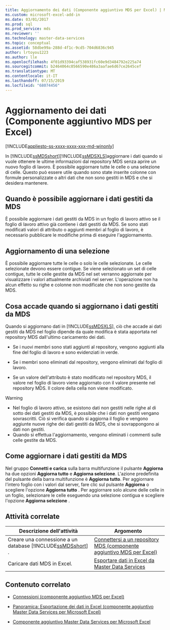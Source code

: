 ```yaml
---
title: Aggiornamento dei dati (Componente aggiuntivo MDS per Excel) | Microsoft Docs
ms.custom: microsoft-excel-add-in
ms.date: 03/01/2017
ms.prod: sql
ms.prod_service: mds
ms.reviewer: ''
ms.technology: master-data-services
ms.topic: conceptual
ms.assetid: 58dbe99a-288d-4f1c-9cd5-704d6836c945
author: lrtoyou1223
ms.author: lle
ms.openlocfilehash: 4f01d93394caf538931fc60e9d3484792e225a74
ms.sourcegitcommit: b2464064c0566590e486a3aafae6d67ce2645cef
ms.translationtype: MT
ms.contentlocale: it-IT
ms.lasthandoff: 07/15/2019
ms.locfileid: "68074456"
---
```

# <a name="refreshing-data-mds-add-in-for-excel"></a>Aggiornamento dei dati (Componente aggiuntivo MDS per Excel)

[!INCLUDE[appliesto-ss-xxxx-xxxx-xxx-md-winonly](../../includes/appliesto-ss-xxxx-xxxx-xxx-md-winonly.md)]

  In [!INCLUDE[ssMDSshort](../../includes/ssmdsshort-md.md)][!INCLUDE[ssMDSXLS](../../includes/ssmdsxls-md.md)]aggiornare i dati quando si vuole ottenere le ultime informazioni dal repository MDS senza aprire un nuovo foglio di lavoro. È possibile aggiornare tutte le celle o una selezione di celle. Questo può essere utile quando sono state inserite colonne con formule personalizzate o altri dati che non sono gestiti in MDS e che si desidera mantenere.  
  
## <a name="when-you-can-refresh-mds-managed-data"></a>Quando è possibile aggiornare i dati gestiti da MDS  
 È possibile aggiornare i dati gestiti da MDS in un foglio di lavoro attivo se il foglio di lavoro attivo già contiene i dati gestiti da MDS. Se sono stati modificati valori di attributo o aggiunti membri al foglio di lavoro, è necessario pubblicare le modifiche prima di eseguire l'aggiornamento.  
  
## <a name="refreshing-a-selection"></a>Aggiornamento di una selezione  
 È possibile aggiornare tutte le celle o solo le celle selezionate. Le celle selezionate devono essere contigue. Se viene selezionato un set di celle contigue, tutte le celle gestite da MDS nel set verranno aggiornate per visualizzare i valori attualmente archiviati nel server. L'operazione non ha alcun effetto su righe e colonne non modificate che non sono gestite da MDS.  
  
## <a name="what-happens-when-you-refresh-mds-managed-data"></a>Cosa accade quando si aggiornano i dati gestiti da MDS  
 Quando si aggiornano dati in [!INCLUDE[ssMDSXLS](../../includes/ssmdsxls-md.md)], ciò che accade ai dati gestiti da MDS nel foglio dipende da quale modifica è stata apportata nel repository MDS dall'ultimo caricamento dei dati.  
  
-   Se i nuovi membri sono stati aggiunti al repository, vengono aggiunti alla fine del foglio di lavoro e sono evidenziati in verde.  
  
-   Se i membri sono eliminati dal repository, vengono eliminati dal foglio di lavoro.  
  
-   Se un valore dell'attributo è stato modificato nel repository MDS, il valore nel foglio di lavoro viene aggiornato con il valore presente nel repository MDS. Il colore della cella non viene modificato.  
  
> [!WARNING]
>  -   Nel foglio di lavoro attivo, se esistono dati non gestiti nelle righe al di sotto dei dati gestiti da MDS, è possibile che i dati non gestiti vengano sovrascritti. Ciò si verifica quando si aggiorna il foglio e vengono aggiunte nuove righe dei dati gestiti da MDS, che si sovrappongono ai dati non gestiti.  
> -   Quando si effettua l'aggiornamento, vengono eliminati i commenti sulle celle gestite da MDS.  
  
## <a name="how-to-refresh-mds-managed-data"></a>Come aggiornare i dati gestiti da MDS  
 Nel gruppo **Connetti e carica** sulla barra multifunzione il pulsante **Aggiorna** ha due opzioni **Aggiorna tutto** e **Aggiorna selezione**. L'azione predefinita del pulsante della barra multifunzione è **Aggiorna tutto**. Per aggiornare l'intero foglio con i valori dal server, fare clic sul pulsante **Aggiorna** o scegliere l'opzione **Aggiorna tutto** . Per aggiornare solo alcune delle celle in un foglio, selezionare le celle eseguendo una selezione contigua e scegliere l'opzione **Aggiorna selezione** .  
  
## <a name="related-tasks"></a>Attività correlate  
  
|Descrizione dell'attività|Argomento|  
|----------------------|-----------|  
|Creare una connessione a un database [!INCLUDE[ssMDSshort](../../includes/ssmdsshort-md.md)] .|[Connettersi a un repository MDS &#40;componente aggiuntivo MDS per Excel&#41;](../../master-data-services/microsoft-excel-add-in/connect-to-an-mds-repository-mds-add-in-for-excel.md)|  
|Caricare dati MDS in Excel.|[Esportare dati in Excel da Master Data Services](../../master-data-services/microsoft-excel-add-in/export-data-to-excel-from-master-data-services.md)|  
  
## <a name="related-content"></a>Contenuto correlato  
  
-   [Connessioni &#40;componente aggiuntivo MDS per Excel&#41;](../../master-data-services/microsoft-excel-add-in/connections-mds-add-in-for-excel.md)  
  
-   [Panoramica: Esportazione dei dati in Excel &#40;componente aggiuntivo Master Data Services per Microsoft Excel&#41;](../../master-data-services/microsoft-excel-add-in/overview-exporting-data-to-excel-mds-add-in-for-excel.md)  
  
-   [Componente aggiuntivo Master Data Services per Microsoft Excel](../../master-data-services/microsoft-excel-add-in/master-data-services-add-in-for-microsoft-excel.md)  
  
  
